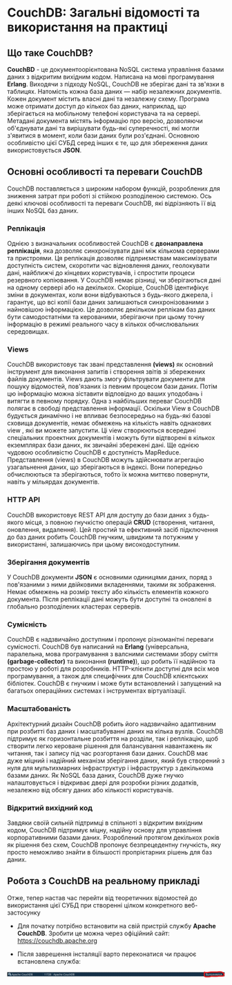 # CouchDB: Загальні відомості та використання на практиці

## Що таке CouchDB?

**CouchBD** - це документоорієнтована NoSQL система управління базами даних з відкритим вихідним кодом. Написана на мові програмування **Erlang**. Виходячи з підходу NoSQL, CouchDB не зберігає дані та зв'язки в таблицях. Натомість кожна база даних — набір незалежних документів. Кожен документ містить власні дані та незалежну схему. Програма може отримати доступ до кількох баз даних, наприклад, що зберігається на мобільному телефоні користувача та на сервері. Метадані документа містять інформацію про версію, дозволяючи об'єднувати дані та вирішувати будь-які суперечності, які могли з'явитися в момент, коли бази даних були роз'єднані. Основною особливістю цієї СУБД серед інших є те, що для збереження даних використовується **JSON**. 

## Основні особливості та переваги CouchDB

CouchDB поставляється з широким набором функцій, розроблених для зниження затрат при роботі зі стійкою розподіленою системою. Ось деякі ключові особливості та переваги CouchDB, які відрізняють її від інших NoSQL баз даних.

### Реплікація

 Однією з визначальних особливостей CouchDB є **двонаправлена реплікація**, яка дозволяє синхронізувати дані між кількома серверами та пристроями. Ця реплікація дозволяє підприємствам максимізувати доступність систем, скоротити час відновлення даних, геолокувати дані, найближчі до кінцевих користувачів, і спростити процеси резервного копіювання. У CouchDB немає різниці, чи зберігаються дані на одному сервері або на декількох. Скоріше, CouchDB ідентифікує зміни в документах, коли вони відбуваються з будь-якого джерела, і гарантує, що всі копії бази даних залишаються синхронізованими з найновішою інформацією. Це дозволяє декільком реплікам баз даних бути самодостатніми та керованими, зберігаючи при цьому точну інформацію в режимі реального часу в кількох обчислювальних середовищах.

### Views 

 CouchDB використовує так звані представлення **(views)** як основний інструмент для виконання запитів і створення звітів зі збережених файлів документів. Views дають змогу фільтрувати документи для пошуку відомостей, пов'язаних із певним процесом бази даних. Потім цю інформацію можна зіставити відповідно до ваших уподобань і витягти в певному порядку. Одна з найбільших переваг CouchDB полягає в свободі представлення інформації. Оскільки View в CouchDB будується динамічно і не впливає безпосередньо на будь-які базові сховища документів, немає обмежень на кількість навіть однакових view , які ви можете запустити. Ці view створюються всередині спеціальних проектних документів і можуть бути відтворені в кількох екземплярах бази даних, як звичайні збережені дані. Ще однією чудовою особливістю CouchDB є доступність MapReduce. Представлення (views) в CouchDB можуть здійснювати агрегацію узагальнення даних, що зберігаються в індексі. Вони попередньо обчислюються та зберігаються, тобто їх можна миттєво повернути, навіть у мільярдах документів.

### HTTP API
 
 CouchDB використовує REST API для доступу до бази даних з будь-якого місця, з повною гнучкістю операцій **CRUD** (створення, читання, оновлення, видалення). Цей простий та ефективний засіб підключення до баз даних робить CouchDB гнучким, швидким та потужним у використанні, залишаючись при цьому високодоступним.

### Зберігання документів
 
 У CouchDB документи **JSON** є основними одиницями даних, поряд з пов'язаними з ними двійковими вкладеннями, такими як зображення. Немає  обмежень на розмір тексту або кількість елементів кожного документа. Після реплікації дані можуть бути доступні та оновлені в глобально  розподілених кластерах серверів.

### Сумісність
 
 CouchDB є надзвичайно доступним і пропонує різноманітні переваги сумісності. CouchDB був написаний на **Erlang** (універсальна, паралельна, мова програмування з валсними системами збору сміття **(garbage-collector)** та виконання **(runtime)**), що робить її надійною та простою у роботі для розробників. HTTP-клієнти доступні для всіх мов програмування, а також для специфічних для CouchDB клієнтських бібліотек. CouchDB є гнучким і може бути встановлений і запущений на багатьох операційних системах і інструментах віртуалізації.

### Масштабованість
 
 Архітектурний дизайн CouchDB робить його надзвичайно адаптивним при розбитті баз даних і масштабуванні даних на кілька вузлів. CouchDB підтримує як горизонтальне розбиття на розділи, так і реплікацію, щоб створити легко кероване рішення для балансування навантажень як читання, так і запису під час розгортання бази даних. CouchDB має дуже міцний і надійний механізм зберігання даних, який був створений з нуля для мультихмарних інфраструктур і інфраструктур з декількома базами даних. Як NoSQL база даних, CouchDB дуже гнучко налаштовується і відкриває двері для розробки різних додатків, незалежно від обсягу даних або кількості користувачів.

### Відкритий вихідний код
 
 Завдяки своїй сильній підтримці в спільноті з відкритим вихідним кодом, CouchDB підтримує міцну, надійну основу для управління корпоративними базами даних. Розроблений протягом декількох років як рішення без схем, CouchDB пропонує безпрецедентну гнучкість, яку просто неможливо знайти в більшості пропрієтарних рішень для баз даних.

## Робота з CouchDB на реальному прикладі

Отже, тепер настав час перейти від теоретичних відомостей до використання цієї СУБД при створенні цілком конкретного веб-застосунку

- Для початку потрібно встановити на свій пристрій службу **Apache CouchDB**. Зробити це можна через офіційний сайт: https://couchdb.apache.org

- Після заврешення інсталяції варто переконатися чи працює встановлена служба:

<p align="center">
    <img src="./img/service.png">
</p>